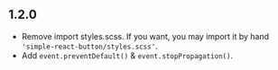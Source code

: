 ## 1.2.0
* Remove import styles.scss. If you want, you may import it by hand `'simple-react-button/styles.scss'`.
* Add `event.preventDefault()` & `event.stopPropagation()`.
